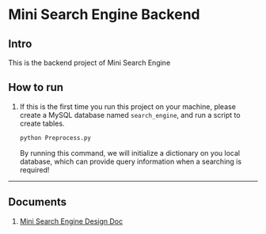 # Mini Search Engine Backend

## Intro

This is the backend project of Mini Search Engine

## How to run

1. If this is the first time you run this project on your machine, please create a MySQL database named `search_engine`, and run a script to create tables.

   ```bash
   python Preprocess.py
   ```
   
   By running this command, we will initialize a dictionary on you local database, which can provide query information when a searching is required!

---

## Documents

1. [Mini Search Engine Design Doc](https://github.com/leungyukshing/SearchEngine/blob/master/backend/Mini%20Search%20Engine%20Design%20Doc.md)